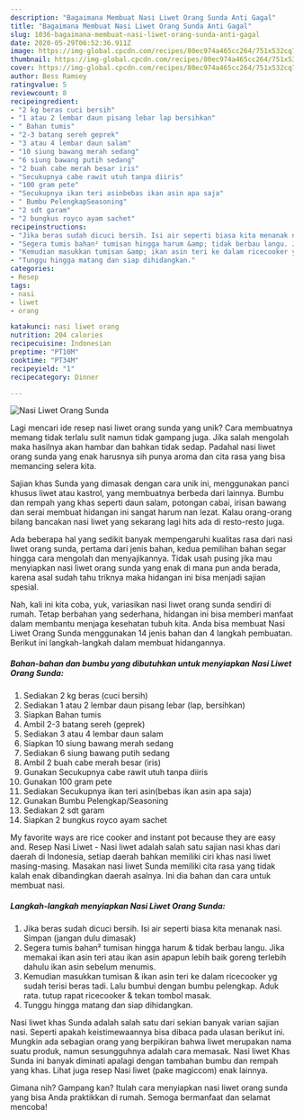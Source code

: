 ```yaml
---
description: "Bagaimana Membuat Nasi Liwet Orang Sunda Anti Gagal"
title: "Bagaimana Membuat Nasi Liwet Orang Sunda Anti Gagal"
slug: 1036-bagaimana-membuat-nasi-liwet-orang-sunda-anti-gagal
date: 2020-05-29T06:52:36.911Z
image: https://img-global.cpcdn.com/recipes/80ec974a465cc264/751x532cq70/nasi-liwet-orang-sunda-foto-resep-utama.jpg
thumbnail: https://img-global.cpcdn.com/recipes/80ec974a465cc264/751x532cq70/nasi-liwet-orang-sunda-foto-resep-utama.jpg
cover: https://img-global.cpcdn.com/recipes/80ec974a465cc264/751x532cq70/nasi-liwet-orang-sunda-foto-resep-utama.jpg
author: Bess Ramsey
ratingvalue: 5
reviewcount: 8
recipeingredient:
- "2 kg beras cuci bersih"
- "1 atau 2 lembar daun pisang lebar lap bersihkan"
- " Bahan tumis"
- "2-3 batang sereh geprek"
- "3 atau 4 lembar daun salam"
- "10 siung bawang merah sedang"
- "6 siung bawang putih sedang"
- "2 buah cabe merah besar iris"
- "Secukupnya cabe rawit utuh tanpa diiris"
- "100 gram pete"
- "Secukupnya ikan teri asinbebas ikan asin apa saja"
- " Bumbu PelengkapSeasoning"
- "2 sdt garam"
- "2 bungkus royco ayam sachet"
recipeinstructions:
- "Jika beras sudah dicuci bersih. Isi air seperti biasa kita menanak nasi. Simpan (jangan dulu dimasak)"
- "Segera tumis bahan² tumisan hingga harum &amp; tidak berbau langu. Jika memakai ikan asin teri atau ikan asin apapun lebih baik goreng terlebih dahulu ikan asin sebelum menumis."
- "Kemudian masukkan tumisan &amp; ikan asin teri ke dalam ricecooker yg sudah terisi beras tadi. Lalu bumbui dengan bumbu pelengkap. Aduk rata. tutup rapat ricecooker &amp; tekan tombol masak."
- "Tunggu hingga matang dan siap dihidangkan."
categories:
- Resep
tags:
- nasi
- liwet
- orang

katakunci: nasi liwet orang 
nutrition: 204 calories
recipecuisine: Indonesian
preptime: "PT10M"
cooktime: "PT34M"
recipeyield: "1"
recipecategory: Dinner

---
```



![Nasi Liwet Orang Sunda](https://img-global.cpcdn.com/recipes/80ec974a465cc264/751x532cq70/nasi-liwet-orang-sunda-foto-resep-utama.jpg)

Lagi mencari ide resep nasi liwet orang sunda yang unik? Cara membuatnya memang tidak terlalu sulit namun tidak gampang juga. Jika salah mengolah maka hasilnya akan hambar dan bahkan tidak sedap. Padahal nasi liwet orang sunda yang enak harusnya sih punya aroma dan cita rasa yang bisa memancing selera kita.

Sajian khas Sunda yang dimasak dengan cara unik ini, menggunakan panci khusus liwet atau kastrol, yang membuatnya berbeda dari lainnya. Bumbu dan rempah yang khas seperti daun salam, potongan cabai, irisan bawang dan serai membuat hidangan ini sangat harum nan lezat. Kalau orang-orang bilang bancakan nasi liwet yang sekarang lagi hits ada di resto-resto juga.

Ada beberapa hal yang sedikit banyak mempengaruhi kualitas rasa dari nasi liwet orang sunda, pertama dari jenis bahan, kedua pemilihan bahan segar hingga cara mengolah dan menyajikannya. Tidak usah pusing jika mau menyiapkan nasi liwet orang sunda yang enak di mana pun anda berada, karena asal sudah tahu triknya maka hidangan ini bisa menjadi sajian spesial.


Nah, kali ini kita coba, yuk, variasikan nasi liwet orang sunda sendiri di rumah. Tetap berbahan yang sederhana, hidangan ini bisa memberi manfaat dalam membantu menjaga kesehatan tubuh kita. Anda bisa membuat Nasi Liwet Orang Sunda menggunakan 14 jenis bahan dan 4 langkah pembuatan. Berikut ini langkah-langkah dalam membuat hidangannya.

<!--inarticleads1-->

##### Bahan-bahan dan bumbu yang dibutuhkan untuk menyiapkan Nasi Liwet Orang Sunda:

1. Sediakan 2 kg beras (cuci bersih)
1. Sediakan 1 atau 2 lembar daun pisang lebar (lap, bersihkan)
1. Siapkan  Bahan tumis
1. Ambil 2-3 batang sereh (geprek)
1. Sediakan 3 atau 4 lembar daun salam
1. Siapkan 10 siung bawang merah sedang
1. Sediakan 6 siung bawang putih sedang
1. Ambil 2 buah cabe merah besar (iris)
1. Gunakan Secukupnya cabe rawit utuh tanpa diiris
1. Gunakan 100 gram pete
1. Sediakan Secukupnya ikan teri asin(bebas ikan asin apa saja)
1. Gunakan  Bumbu Pelengkap/Seasoning
1. Sediakan 2 sdt garam
1. Siapkan 2 bungkus royco ayam sachet


My favorite ways are rice cooker and instant pot because they are easy and. Resep Nasi Liwet - Nasi liwet adalah salah satu sajian nasi khas dari daerah di Indonesia, setiap daerah bahkan memiliki ciri khas nasi liwet masing-masing. Masakan nasi liwet Sunda memiliki cita rasa yang tidak kalah enak dibandingkan daerah asalnya. Ini dia bahan dan cara untuk membuat nasi. 

<!--inarticleads2-->

##### Langkah-langkah menyiapkan Nasi Liwet Orang Sunda:

1. Jika beras sudah dicuci bersih. Isi air seperti biasa kita menanak nasi. Simpan (jangan dulu dimasak)
1. Segera tumis bahan² tumisan hingga harum &amp; tidak berbau langu. Jika memakai ikan asin teri atau ikan asin apapun lebih baik goreng terlebih dahulu ikan asin sebelum menumis.
1. Kemudian masukkan tumisan &amp; ikan asin teri ke dalam ricecooker yg sudah terisi beras tadi. Lalu bumbui dengan bumbu pelengkap. Aduk rata. tutup rapat ricecooker &amp; tekan tombol masak.
1. Tunggu hingga matang dan siap dihidangkan.


Nasi liwet khas Sunda adalah salah satu dari sekian banyak varian sajian nasi. Seperti apakah keistimewaannya bisa dibaca pada ulasan berikut ini. Mungkin ada sebagian orang yang berpikiran bahwa liwet merupakan nama suatu produk, namun sesungguhnya adalah cara memasak. Nasi liwet Khas Sunda ini banyak diminati apalagi dengan tambahan bumbu dan rempah yang khas. Lihat juga resep Nasi liwet (pake magiccom) enak lainnya. 

Gimana nih? Gampang kan? Itulah cara menyiapkan nasi liwet orang sunda yang bisa Anda praktikkan di rumah. Semoga bermanfaat dan selamat mencoba!
